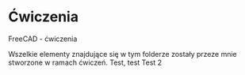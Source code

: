 # Ćwiczenia
FreeCAD - ćwiczenia

Wszelkie elementy znajdujące się w tym folderze zostały przeze mnie stworzone w ramach ćwiczeń. 
Test, test
Test 2

